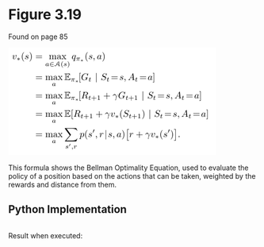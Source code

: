 # Figure 3.19
Found on page 85

![Figure 3.19](3.19.png)

This formula shows the Bellman Optimality Equation, used to evaluate the policy of a position based on the actions that can be taken, weighted by the rewards and distance from them.

## Python Implementation

```python
```

Result when executed:

```
```
